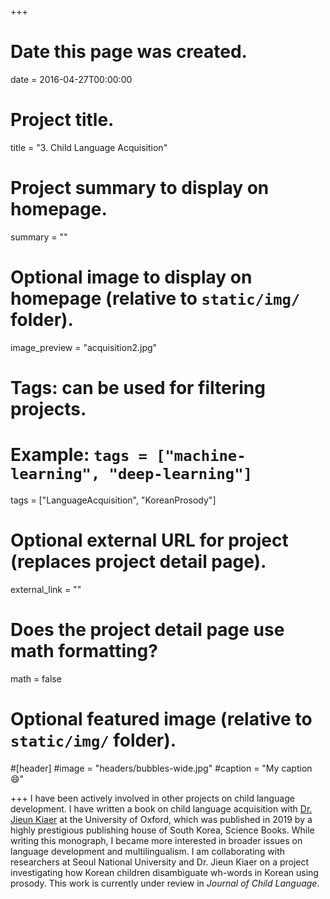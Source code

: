 +++
# Date this page was created.
date = 2016-04-27T00:00:00

# Project title.
title = "3. Child Language Acquisition"

# Project summary to display on homepage.
summary = ""

# Optional image to display on homepage (relative to `static/img/` folder).
image_preview = "acquisition2.jpg"

# Tags: can be used for filtering projects.
# Example: `tags = ["machine-learning", "deep-learning"]`
tags = ["LanguageAcquisition", "KoreanProsody"]

# Optional external URL for project (replaces project detail page).
external_link = ""

# Does the project detail page use math formatting?
math = false

# Optional featured image (relative to `static/img/` folder).
#[header]
#image = "headers/bubbles-wide.jpg"
#caption = "My caption :smile:"

+++
I have been actively involved in other projects on child language development. I have written a book on child language acquisition with [Dr. Jieun Kiaer](https://www.orinst.ox.ac.uk/people/jieun-kiaer) at the University of Oxford, which was published in 2019 by a highly prestigious publishing house of South Korea, Science Books. While writing this monograph, I became more interested in broader issues on language development and multilingualism. I am collaborating with researchers at Seoul National University and Dr. Jieun Kiaer on a project investigating how Korean children disambiguate wh-words in Korean using prosody. This work is currently under review in *Journal of Child Language*.